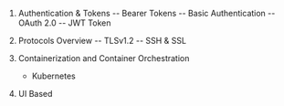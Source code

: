 1. Authentication & Tokens
    -- Bearer Tokens
    -- Basic Authentication
    -- OAuth 2.0
    -- JWT Token


2. Protocols Overview
    -- TLSv1.2
    -- SSH & SSL

3. Containerization and Container Orchestration 
    - Kubernetes    


4. UI Based 

